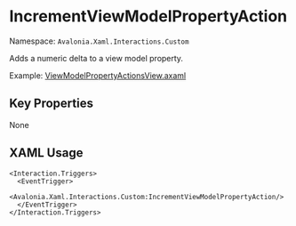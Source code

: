 # IncrementViewModelPropertyAction

Namespace: `Avalonia.Xaml.Interactions.Custom`

Adds a numeric delta to a view model property.

Example: [ViewModelPropertyActionsView.axaml](samples/BehaviorsTestApplication/Views/Pages/ViewModelPropertyActionsView.axaml)

## Key Properties
None

## XAML Usage
```xaml
<Interaction.Triggers>
  <EventTrigger>
    <Avalonia.Xaml.Interactions.Custom:IncrementViewModelPropertyAction/>
  </EventTrigger>
</Interaction.Triggers>
```

